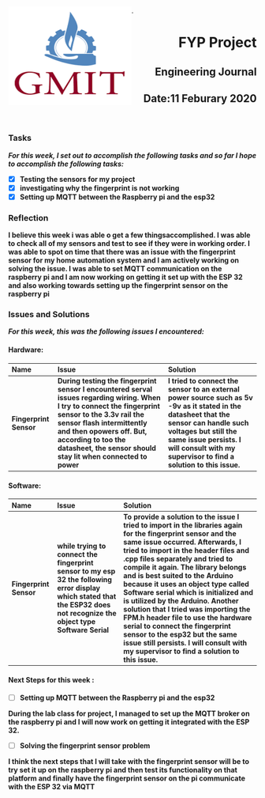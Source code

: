 .<img align="left" width="250" height="200" src="/gmit.png">

<h1 align="right"><b>FYP Project</h1>
<h2 align="right">Engineering Journal</h2>
<h2 align="right">Date:11 Feburary 2020</h2>

<p>&nbsp;</p>

### Tasks
 *For this week, I set out to accomplish the following tasks and so far I hope to accomplish the following tasks:*
 
- [x] Testing the sensors for my project 
- [x] investigating why the fingerprint is not working 
- [x] Setting up MQTT between the Raspberry pi and the esp32

### Reflection
<p>I believe this week i was able o get a few thingsaccomplished. I was able to check all of my sensors and test to see if they were in working order. I was able to spot on time that there was an issue with the fingerprint sensor for my home automation system and I am actively working on solving the issue. I was able to set MQTT communication on the raspberry pi and I am now working on getting it set up with the ESP 32 and also working towards setting up the fingerprint sensor on the raspberry pi </p>
<p></p>

### Issues and Solutions
 *For this week, this was the following issues I encountered:*

#### Hardware:
| Name  | Issue  | Solution |
| :------------ |:---------------| :-----|
| Fingerprint Sensor    | During testing the fingerprint sensor I encountered serval issues regarding wiring. When I try to connect the fingerprint sensor to the 3.3v rail the sensor flash intermittently and then opowers off. But, according to too the datasheet, the sensor should stay lit when connected to power  | I tried to connect the sensor to  an external power source such as 5v -9v as it stated in the datasheet that the sensor can handle such voltages but still the same issue persists. I will consult with my supervisor to find a solution to this issue. |

#### Software:
| Name  | Issue  | Solution |
| :------------ |:---------------|:-----|
|Fingerprint Sensor      | while trying to connect the fingerprint sensor to my esp 32 the following error display which stated that the ESP32 does not recognize the object type Software Serial | To provide a solution to the issue I tried to import in the libraries again for the fingerprint sensor and the same issue occurred. Afterwards, I tried to import in the header files and .cpp files separately and tried to compile it again. The library belongs and is best suited to the Arduino because it uses an object type called Software serial which is initialized and is utilized by the Arduino. Another solution that I tried was importing the FPM.h header file to use the hardware serial to connect the fingerprint sensor to the esp32 but the same issue still persists. I will consult with my supervisor to find a solution to this issue. |

#### Next Steps for this week :

- [ ] Setting up MQTT between the Raspberry pi and the esp32

<p>During the lab class for project, I managed to set up the MQTT broker on the raspberry pi and I will now work on getting it integrated with the ESP 32.</p>

- [ ] Solving the fingerprint sensor problem

<p>I think the next steps that I will take with the fingerprint sensor will be to try set it up on the raspberry pi and then test its functionality on that platform and finally have the fingerprint sensor on the pi communicate with the ESP 32 via MQTT</p>



